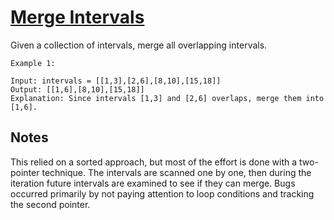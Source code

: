 # [Merge Intervals](https://leetcode.com/problems/merge-intervals/)
Given a collection of intervals, merge all overlapping intervals.

```
Example 1:

Input: intervals = [[1,3],[2,6],[8,10],[15,18]]
Output: [[1,6],[8,10],[15,18]]
Explanation: Since intervals [1,3] and [2,6] overlaps, merge them into [1,6].
```

## Notes 
This relied on a sorted approach, but most of the effort is done with a two-pointer technique. The intervals are scanned one by one, then during the iteration future intervals are examined to see if they can merge. Bugs occurred primarily by not paying attention to loop conditions and tracking the second pointer. 